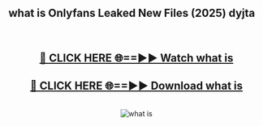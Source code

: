 <h2>what is Onlyfans Leaked New Files (2025) dyjta</h2>
<br>
<div align="center">
<h2><a href="https://mediafiles.top/what_is&ref=git" rel="nofollow">🔴 CLICK HERE 🌐==►► Watch what is</a></h2>
<h2><a href="https://mediafiles.top/what_is&ref=git" rel="nofollow">🔴 CLICK HERE 🌐==►► Download what is</a></h2>
<br>
<a href="https://mediafiles.top/what_is&ref=git" rel="nofollow" data-target="animated-image.originalLink"><img src="https://i.ibb.co.com/xMMVF88/686577567.gif" alt="what is" style="max-width: 100%; display: inline-block;" data-target="animated-image.originalImage"></a>
</div>
<br>
<br>